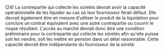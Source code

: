 (24) La contrepartie qui collecte les sûretés devrait avoir la capacité opérationnelle de les liquider au cas où leur fournisseur ferait défaut. Elle devrait également être en mesure d'utiliser le produit de la liquidation pour conclure un contrat équivalent avec une autre contrepartie ou couvrir le risque résultant. L'accès au marché devrait donc être une condition préliminaire pour la contrepartie qui collecte les sûretés afin qu'elle puisse soit les vendre, soit les mettre en pension dans un délai raisonnable. Cette capacité devrait être indépendante du fournisseur de la sûreté.